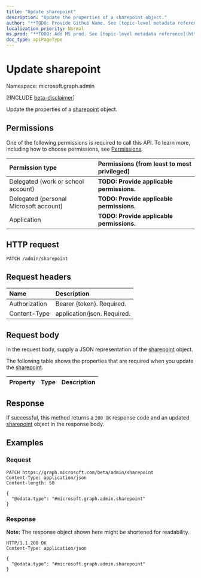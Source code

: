 ```yaml
---
title: "Update sharepoint"
description: "Update the properties of a sharepoint object."
author: "**TODO: Provide Github Name. See [topic-level metadata reference](https://msgo.azurewebsites.net/add/document/guidelines/metadata.html#topic-level-metadata)**"
localization_priority: Normal
ms.prod: "**TODO: Add MS prod. See [topic-level metadata reference](https://msgo.azurewebsites.net/add/document/guidelines/metadata.html#topic-level-metadata)**"
doc_type: apiPageType
---
```


# Update sharepoint
Namespace: microsoft.graph.admin

[!INCLUDE [beta-disclaimer](../../includes/beta-disclaimer.md)]

Update the properties of a [sharepoint](../resources/admin-sharepoint.md) object.

## Permissions
One of the following permissions is required to call this API. To learn more, including how to choose permissions, see [Permissions](/graph/permissions-reference).

|Permission type|Permissions (from least to most privileged)|
|:---|:---|
|Delegated (work or school account)|**TODO: Provide applicable permissions.**|
|Delegated (personal Microsoft account)|**TODO: Provide applicable permissions.**|
|Application|**TODO: Provide applicable permissions.**|

## HTTP request

<!-- {
  "blockType": "ignored"
}
-->
``` http
PATCH /admin/sharepoint
```

## Request headers
|Name|Description|
|:---|:---|
|Authorization|Bearer {token}. Required.|
|Content-Type|application/json. Required.|

## Request body
In the request body, supply a JSON representation of the [sharepoint](../resources/admin-sharepoint.md) object.

The following table shows the properties that are required when you update the [sharepoint](../resources/admin-sharepoint.md).

|Property|Type|Description|
|:---|:---|:---|



## Response

If successful, this method returns a `200 OK` response code and an updated [sharepoint](../resources/admin-sharepoint.md) object in the response body.

## Examples

### Request
<!-- {
  "blockType": "request",
  "name": "update_sharepoint"
}
-->
``` http
PATCH https://graph.microsoft.com/beta/admin/sharepoint
Content-Type: application/json
Content-length: 58

{
  "@odata.type": "#microsoft.graph.admin.sharepoint"
}
```


### Response
**Note:** The response object shown here might be shortened for readability.
<!-- {
  "blockType": "response",
  "truncated": true
}
-->
``` http
HTTP/1.1 200 OK
Content-Type: application/json

{
  "@odata.type": "#microsoft.graph.admin.sharepoint"
}
```

